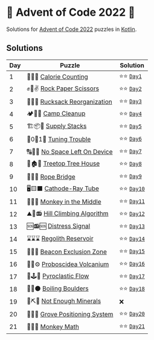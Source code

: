 # 🎄 Advent of Code 2022 🎄

Solutions for [Advent of Code 2022](https://adventofcode.com/2022) puzzles in [Kotlin](https://kotlinlang.org/).

## Solutions

| Day | Puzzle                                                                  | Solution                                       |
|-----|-------------------------------------------------------------------------|------------------------------------------------|
| 1   | 🍎🍐🍇 [Calorie Counting](https://adventofcode.com/2022/day/1)          | ⭐⭐ [`Day1`](src/main/kotlin/aoc2022/day01.kt)  |
| 2   | ✊🤚✌ [Rock Paper Scissors](https://adventofcode.com/2022/day/2)         | ⭐⭐ [`Day2`](src/main/kotlin/aoc2022/day02.kt)  |
| 3   | 🎒🧭🌴 [Rucksack Reorganization](https://adventofcode.com/2022/day/3)   | ⭐⭐ [`Day3`](src/main/kotlin/aoc2022/day03.kt)  |
| 4   | 🏕🧹🧽 [Camp Cleanup](https://adventofcode.com/2022/day/4)              | ⭐⭐ [`Day4`](src/main/kotlin/aoc2022/day04.kt)  |
| 5   | 🏗📦👷 [Supply Stacks](https://adventofcode.com/2022/day/5)             | ⭐⭐ [`Day5`](src/main/kotlin/aoc2022/day05.kt)  |
| 6   | 📱0⃣1⃣ [Tuning Trouble](https://adventofcode.com/2022/day/6)            | ⭐⭐ [`Day6`](src/main/kotlin/aoc2022/day06.kt)  |
| 7   | 🔠🔢🔣 [No Space Left On Device](https://adventofcode.com/2022/day/7)   | ⭐⭐ [`Day7`](src/main/kotlin/aoc2022/day07.kt)  |
| 8   | 🌳🏚🌳 [Treetop Tree House](https://adventofcode.com/2022/day/8)        | ⭐⭐ [`Day8`](src/main/kotlin/aoc2022/day08.kt)  |
| 9   | 🐍🐍🐍 [Rope Bridge](https://adventofcode.com/2022/day/9)               | ⭐⭐ [`Day9`](src/main/kotlin/aoc2022/day09.kt)  |
| 10  | 🖥🟨⬛ [Cathode-Ray Tube](https://adventofcode.com/2022/day/10)          | ⭐⭐ [`Day10`](src/main/kotlin/aoc2022/day10.kt) |
| 11  | 🐒🎒🐒 [Monkey in the Middle](https://adventofcode.com/2022/day/11)     | ⭐⭐ [`Day11`](src/main/kotlin/aoc2022/day11.kt) |
| 12  | ⛰🥾📻 [Hill Climbing Algorithm](https://adventofcode.com/2022/day/12)   | ⭐⭐ [`Day12`](src/main/kotlin/aoc2022/day12.kt) |
| 13  | 🆘📻🆘 [Distress Signal](https://adventofcode.com/2022/day/13)          | ⭐⭐ [`Day13`](src/main/kotlin/aoc2022/day13.kt) |
| 14  | ⌛⌛⌛ [Regolith Reservoir](https://adventofcode.com/2022/day/14)          | ⭐⭐ [`Day14`](src/main/kotlin/aoc2022/day14.kt) |
| 15  | 📡📡📡 [Beacon Exclusion Zone](https://adventofcode.com/2022/day/15)    | ⭐⭐ [`Day15`](src/main/kotlin/aoc2022/day15.kt) |
| 16  | 🌋🐘⚙ [Proboscidea Volcanium](https://adventofcode.com/2022/day/16)     | ⭐⭐ [`Day16`](src/main/kotlin/aoc2022/day16.kt) |
| 17  | 🐘🕹🧱 [Pyroclastic Flow](https://adventofcode.com/2022/day/17)         | ⭐⭐ [`Day17`](src/main/kotlin/aoc2022/day17.kt) |
| 18  | 🌋🌊⚫ [Boiling Boulders](https://adventofcode.com/2022/day/18)          | ⭐⭐ [`Day18`](src/main/kotlin/aoc2022/day18.kt) |
| 19  | 💎⛏💎 [Not Enough Minerals](https://adventofcode.com/2022/day/19)       | ❌                                              |
| 20  | 🌳🌟🧭 [Grove Positioning System](https://adventofcode.com/2022/day/20) | ⭐⭐ [`Day20`](src/main/kotlin/aoc2022/day20.kt) |
| 21  | 🐒🧮🐒 [Monkey Math](https://adventofcode.com/2122/day/21)              | ⭐⭐ [`Day21`](src/main/kotlin/aoc2022/day21.kt) |
